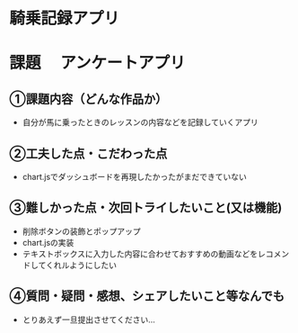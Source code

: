 # 騎乗記録アプリ

# 課題　 アンケートアプリ

## ①課題内容（どんな作品か）
- 自分が馬に乗ったときのレッスンの内容などを記録していくアプリ

## ②工夫した点・こだわった点
- chart.jsでダッシュボードを再現したかったがまだできていない



## ③難しかった点・次回トライしたいこと(又は機能)
- 削除ボタンの装飾とポップアップ
- chart.jsの実装
- テキストボックスに入力した内容に合わせておすすめの動画などをレコメンドしてくれルようにしたい


## ④質問・疑問・感想、シェアしたいこと等なんでも
- とりあえず一旦提出させてください...
